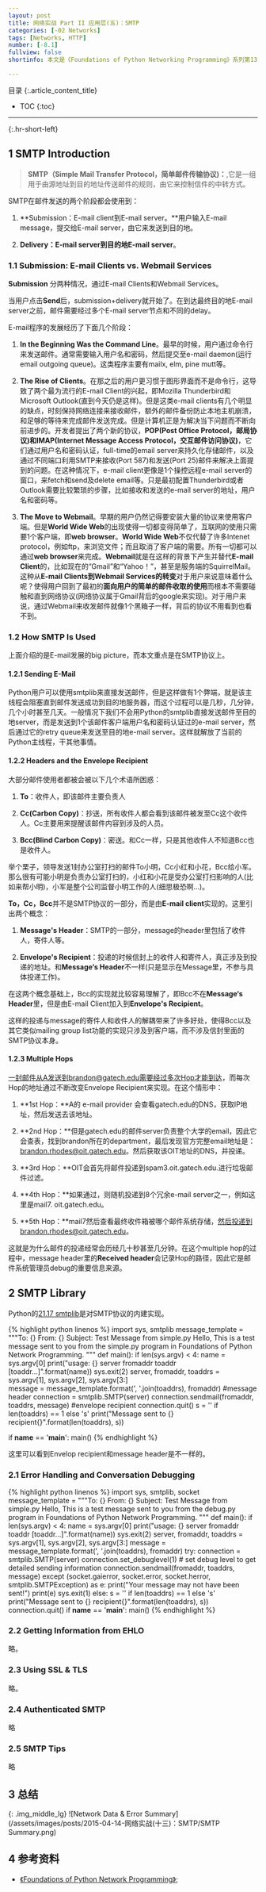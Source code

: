 ```yaml
---
layout: post
title: 网络实战 Part II 应用层(五)：SMTP
categories: [-02 Networks]
tags: [Networks, HTTP]
number: [-8.1]
fullview: false
shortinfo: 本文是《Foundations of Python Networking Programming》系列第13篇笔记《SMTP》。

---
```

目录
{:.article_content_title}


* TOC
{:toc}

---
{:.hr-short-left}


## 1 SMTP Introduction ##

> **SMTP（Simple Mail Transfer Protocol，简单邮件传输协议)：**,它是一组用于由源地址到目的地址传送邮件的规则，由它来控制信件的中转方式。

SMTP在邮件发送的两个阶段都会使用到：

1. **Submission：E-mail client到E-mail server。**用户输入E-mail message，提交给E-mail server，由它来发送到目的地。

2. **Delivery：E-mail server到目的地E-mail server**。

### 1.1 Submission: E-mail Clients vs. Webmail Services ###

**Submission** 分两种情况，通过E-mail Clients和Webmail Services。

当用户点击**Send**后，submission+delivery就开始了。在到达最终目的地E-mail server之前，邮件需要经过多个E-mail server节点和不同的delay。

E-mail程序的发展经历了下面几个阶段：

1. **In the Beginning Was the Command Line**。最早的时候，用户通过命令行来发送邮件。通常需要输入用户名和密码，然后提交至e-mail daemon(运行email outgoing queue)。这类程序主要有mailx, elm, pine mutt等。

2. **The Rise of Clients**。在那之后的用户更习惯于图形界面而不是命令行，这导致了两个最为流行的E-mail Client的兴起，即Mozilla Thunderbird和Microsoft Outlook(直到今天仍是这样)。但是这类e-mail clients有几个明显的缺点，时刻保持网络连接来接收邮件，额外的邮件备份防止本地主机崩溃，和足够的等待来完成邮件发送完成。但是计算机正是为解决当下问题而不断向前进步的。开发者提出了两个新的协议，**POP(Post Office Protocol，邮局协议)**和**IMAP(Internet Message Access Protocol，交互邮件访问协议)**，它们通过用户名和密码认证，full-time的email server来持久化存储邮件，以及通过不同端口利用SMTP来接收(Port 587)和发送(Port 25)邮件来解决上面提到的问题。在这种情况下，e-mail client更像是1个操控远程e-mail server的窗口，来fetch和send及delete email等。只是最初配置Thunderbird或者Outlook需要比较繁琐的步骤，比如接收和发送的e-mail server的地址，用户名和密码等。

3. **The Move to Webmail**。早期的用户仍然记得要安装大量的协议来使用客户端。但是**World Wide Web**的出现使得一切都变得简单了，互联网的使用只需要1个客户端，即**web browser**。**World Wide Web**不仅代替了许多Intenet protocol，例如ftp，来浏览文件；而且取消了客户端的需要。所有一切都可以通过**web browser**来完成。**Webmail**就是在这样的背景下产生并替代**E-mail Client**的，比如现在的“Gmail”和“Yahoo！”，甚至是服务端的SquirrelMail。这种从**E-mail Clients到Webmail Services的转变**对于用户来说意味着什么呢？使得用户回到了最初的**面向用户的简单的邮件收取的使用**而根本不需要碰触和直到网络协议(网络协议属于Gmail背后的google来实现)。对于用户来说，通过Webmail来收发邮件就像1个黑箱子一样，背后的协议不用看到也看不到。


### 1.2 How SMTP Is Used ###

上面介绍的是E-mail发展的big picture，而本文重点是在SMTP协议上。

#### 1.2.1 Sending E-Mail ####

Python用户可以使用smtplib来直接发送邮件，但是这样做有1个弊端，就是该主线程会阻塞直到邮件发送成功到目的地服务器，而这个过程可以是几秒，几分钟，几个小时甚至几天。一般情况下我们不会用Python的smtplib直接发送邮件至目的地server，而是发送到1个该邮件客户端用户名和密码认证过的e-mail server，然后通过它的retry queue来发送至目的地e-mail server。这样就解放了当前的Python主线程，干其他事情。

#### 1.2.2 Headers and the Envelope Recipient ####

大部分邮件使用者都被会被以下几个术语所困惑：

1. **To**：收件人，即该邮件主要负责人

2. **Cc(Carbon Copy)**：抄送，所有收件人都会看到该邮件被发至Cc这个收件人。Cc主要用来提醒该邮件内容到涉及的人员。

3. **Bcc(Blind Carbon Copy)**：密送。和Cc一样，只是其他收件人不知道Bcc也是收件人。

举个栗子，领导发送1封办公室打扫的邮件To小明，Cc小红和小花，Bcc给小军。那么很有可能小明是负责办公室打扫的，小红和小花是受办公室打扫影响的人(比如来帮小明)，小军是整个公司监督小明工作的人(细思极恐啊...)。

**To，Cc，Bcc**并不是SMTP协议的一部分，而是由**E-mail client**实现的。这里引出两个概念：

1. **Message's Header**：SMTP的一部分，message的header里包括了收件人，寄件人等。

2. **Envelope's Recipient**：投递的时候信封上的收件人和寄件人，真正涉及到投递的地址。和**Message‘s Header**不一样(只是显示在Message里，不参与具体投递工作)。

在这两个概念基础上，Bcc的实现就比较容易理解了，即Bcc不在**Message‘s Header**里，但是由E-mail Client加入到**Envelope's Recipient**。

这样的投递与message的寄件人和收件人的解耦带来了许多好处，使得Bcc以及其它类似mailing group list功能的实现只涉及到客户端，而不涉及信封里面的SMTP协议本身。

#### 1.2.3 Multiple Hops ####

一封邮件从A发送到brandon@gatech.edu需要经过多次Hop才能到达，而每次Hop的地址通过不断改变Envelope Recipient来实现。在这个情形中：

1. **1st Hop：**A的 e-mail provider 会查看gatech.edu的DNS，获取IP地址，然后发送去该地址。

2. **2nd Hop：**但是gatech.edu的邮件server负责整个大学的email，因此它会查表，找到brandon所在的department，最后发现官方完整email地址是：brandon.rhodes@oit.gatech.edu。然后获取该OIT地址的DNS，并投递。

3. **3rd Hop：**OIT会首先将邮件投递到spam3.oit.gatech.edu.进行垃圾邮件过滤。

4. **4th Hop：**如果通过，则随机投递到8个冗余e-mail server之一，例如这里是mail7. oit.gatech.edu。

5. **5th Hop：**mail7然后查看最终收件箱被哪个邮件系统存储，然后投递到brandon.rhodes@oit.gatech.edu。

这就是为什么邮件的投递经常会历经几十秒甚至几分钟。在这个multiple hop的过程中，message header里的**Received header**会记录Hop的路径，因此它是邮件系统管理员debug的重要信息来源。



## 2 SMTP Library ##

Python的[21.17 smtplib](https://docs.python.org/3.4/library/smtplib.html)是对SMTP协议的内建实现。

{% highlight python linenos %}
import sys, smtplib
message_template = """To: {}
From: {}
Subject: Test Message from simple.py
Hello,
This is a test message sent to you from the simple.py program
in Foundations of Python Network Programming.
"""
def main():
    if len(sys.argv) < 4:
        name = sys.argv[0]
        print("usage: {} server fromaddr toaddr [toaddr...]".format(name))
        sys.exit(2)
    server, fromaddr, toaddrs = sys.argv[1], sys.argv[2], sys.argv[3:]      
    message = message_template.format(', '.join(toaddrs), fromaddr)         #message header
    connection = smtplib.SMTP(server)
    connection.sendmail(fromaddr, toaddrs, message)                         #envelope recipient
    connection.quit()
    s = '' if len(toaddrs) == 1 else 's'
    print("Message sent to {} recipient{}".format(len(toaddrs), s))

if __name__ == '__main__':
    main()
{% endhighlight %}

这里可以看到Envelop recipient和message header是不一样的。

### 2.1 Error Handling and Conversation Debugging ###

{% highlight python linenos %}
import sys, smtplib, socket
message_template = """To: {}
From: {}
Subject: Test Message from simple.py
Hello,
This is a test message sent to you from the debug.py program
in Foundations of Python Network Programming.
"""
def main():
    if len(sys.argv) < 4:
        name = sys.argv[0]
        print("usage: {} server fromaddr toaddr [toaddr...]".format(name))
        sys.exit(2)
    server, fromaddr, toaddrs = sys.argv[1], sys.argv[2], sys.argv[3:]
    message = message_template.format(', '.join(toaddrs), fromaddr)
    try:
        connection = smtplib.SMTP(server)
        connection.set_debuglevel(1)                            # set debug level to get detailed sending information
        connection.sendmail(fromaddr, toaddrs, message)
    except (socket.gaierror, socket.error, socket.herror,
            smtplib.SMTPException) as e:
        print("Your message may not have been sent!")
        print(e)
        sys.exit(1)
    else:
        s = '' if len(toaddrs) == 1 else 's'
        print("Message sent to {} recipient{}".format(len(toaddrs), s))
        connection.quit()
if __name__ == '__main__':
    main()
{% endhighlight %}

### 2.2 Getting Information from EHLO ###

略。

### 2.3 Using SSL & TLS ###

略。

### 2.4 Authenticated SMTP ###

略

### 2.5 SMTP Tips ###

略

## 3 总结 ##

{: .img_middle_lg}
![Network Data & Error Summary](/assets/images/posts/2015-04-14-网络实战(十三)：SMTP/SMTP Summary.png)

## 4 参考资料 ##

- [《Foundations of Python Network Programming》](https://www.amazon.com/Foundations-Python-Network-Programming-Brandon/dp/1430258543/ref=sr_1_1/159-7715257-2675343?s=books&ie=UTF8&qid=1474899055&sr=1-1&keywords=foundations+of+python+network+programming);






